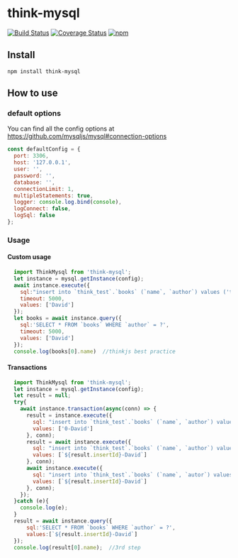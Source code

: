 # think-mysql
[![Build Status](https://travis-ci.org/thinkjs/think-mysql.svg?branch=master)](https://travis-ci.org/thinkjs/think-mysql)
[![Coverage Status](https://coveralls.io/repos/github/thinkjs/think-mysql/badge.svg?branch=master)](https://coveralls.io/github/thinkjs/think-mysql?branch=master)
[![npm](https://img.shields.io/npm/v/think-mysql.svg?style=flat-square)](https://www.npmjs.com/package/think-mysql)
## Install

```
npm install think-mysql
```

## How to use

### default options

You can find all the config options at https://github.com/mysqljs/mysql#connection-options

```js
const defaultConfig = {
  port: 3306,
  host: '127.0.0.1',
  user: '',
  password: '',
  database: '',
  connectionLimit: 1,
  multipleStatements: true,
  logger: console.log.bind(console),
  logConnect: false,
  logSql: false
};
```

### Usage

#### Custom usage
```js
  import ThinkMysql from 'think-mysql';
  let instance = mysql.getInstance(config);
  await instance.execute({
    sql:"insert into `think_test`.`books` (`name`, `author`) values ('thinkjs best practice', ?)",
    timeout: 5000,
    values: ['David']
  });  
  let books = await instance.query({
    sql:'SELECT * FROM `books` WHERE `author` = ?',
    timeout: 5000,
    values: ['David']
  });
  console.log(books[0].name)  //thinkjs best practice
```

#### Transactions

```js
  import ThinkMysql from 'think-mysql';
  let instance = mysql.getInstance(config);
  let result = null;
  try{
    await instance.transaction(async(conn) => {
      result = instance.execute({
        sql: "insert into `think_test`.`books` (`name`, `author`) values ('1st step', ?)",
        values: ['0-David']
      }, conn);
      result = await instance.execute({
        sql: "insert into `think_test`.`books` (`name`, `author`) values ('2nd step', ?)",
        values: [`${result.insertId}-David`]
      }, conn);
      await instance.execute({
        sql: "insert into `think_test`.`books` (`name`, `autor`) values ('3rd step', ?)",
        values: [`${result.insertId}-David`]
      }, conn);
    });
  }catch (e){
    console.log(e);
  }
  result = await instance.query({
      sql:'SELECT * FROM `books` WHERE `author` = ?',
      values:[`${result.insertId}-David`]
  });
  console.log(result[0].name);  //3rd step
```